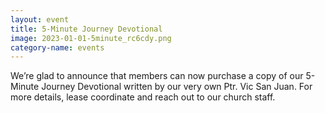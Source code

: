 ```yaml
---
layout: event
title: 5-Minute Journey Devotional
image: 2023-01-01-5minute_rc6cdy.png
category-name: events
---
```


We’re glad to announce that members can now purchase a copy of our 5-Minute Journey Devotional written by our very own Ptr. Vic San Juan. For more details, lease coordinate and reach out to our church staff.